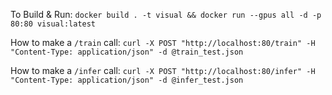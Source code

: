 To Build & Run: `docker build . -t visual && docker run --gpus all -d -p 80:80 visual:latest`
<!-- -d will run in daemon mode, running in background -->

How to make a `/train` call: `curl -X POST "http://localhost:80/train" -H "Content-Type: application/json" -d @train_test.json`

How to make a `/infer` call: `curl -X POST "http://localhost:80/infer" -H "Content-Type: application/json" -d @infer_test.json`
